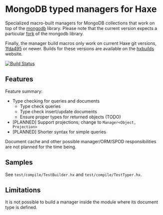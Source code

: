 # MongoDB typed managers for Haxe

Specialized macro-built managers for MongoDB collections that work on top of
the [mongodb] library. Please note that the current version expects a
particular [fork] of the mongodb library.

Finally, the manager build macros only work on current Haxe git versions,
[1fda495] or newer. Builds for these versions are available on the [hxbuilds]
website.

[![Build Status](https://travis-ci.org/jonasmalacofilho/mongo-haxe-managers.svg?branch=master)](https://travis-ci.org/jonasmalacofilho/mongo-haxe-managers)

[mongodb]: https://github.com/MattTuttle/mongo-haxe-driver
[fork]: https://github.com/jonasmalacofilho/mongo-haxe-driver/tree/managers
[1fda495]: https://github.com/HaxeFoundation/haxe/commit/1fda495a494665148c0171fef4189eb3c21fa5f6
[hxbuilds]: http://hxbuilds.s3-website-us-east-1.amazonaws.com/builds/haxe/index.html

## Features

Feature summary:

 - Type checking for queries and documents
    - Type check queries
    - Type check insert/update documents
    - Ensure proper types for returned objects (TODO)
 - [PLANNED] Support projections; change to `Manager<Object, Projection>`
 - [PLANNED] Shorter syntax for simple queries

Document cache and other possible manager/ORM/SPOD responsibilities are not
planned for the time being.

## Samples

See `test/compile/TestBuilder.hx` and `test/compile/TestTyper.hx`.

## Limitations

It is not possible to build a manager inside the module where its document type
is defined.

